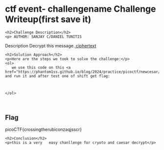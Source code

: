 
<!DOCTYPE html>
<html>

<body>
    <h1>ctf event- challengename Challenge Writeup(first save it)</h1>

    <h2>Challenge Description</h2>
    <p> AUTHOR: SANJAY C/DANIEL TUNITIS

Description
Decrypt this message.<a href="https://jupiter.challenges.picoctf.org/static/6385b895dcb30c74dbd1f0ea271e3563/ciphertext">  ciphertext</a>
</p>
 
    <h2>Solution Approach</h2>
    <p>Here are the steps we took to solve the challenge:</p>
    <ol>
       we use this code on this <a href="https://phantom1ss.github.io/blog/2024/practice/picoctf/newcesar/writeup1.md">link</a> and run it and after test one of shift get flag:

       
    
    </ol>
<br>
    <h2>Flag</h2>
    <p class="flag">picoCTF{crossingtherubiconzaqjsscr}
</p>

    <h2>Conclusion</h2>
    <p>this is a very   easy chanllenge for cryoto and caesar decrypt</p>
</body>
</html>



